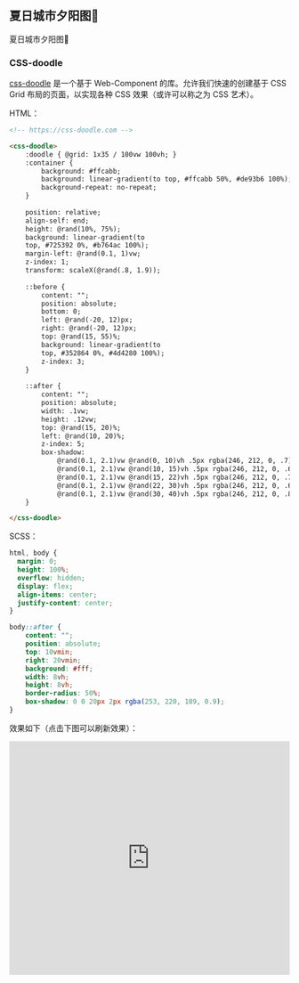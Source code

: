 ## 夏日城市夕阳图🌇

夏日城市夕阳图🌇

### CSS-doodle

[css-doodle](https://github.com/css-doodle/css-doodle) 是一个基于 Web-Component 的库。允许我们快速的创建基于 CSS Grid 布局的页面，以实现各种 CSS 效果（或许可以称之为 CSS 艺术）。

HTML：

```HTML
<!-- https://css-doodle.com -->

<css-doodle>
    :doodle { @grid: 1x35 / 100vw 100vh; } 
    :container { 
        background: #ffcabb; 
        background: linear-gradient(to top, #ffcabb 50%, #de93b6 100%); 
        background-repeat: no-repeat; 
    } 
    
    position: relative; 
    align-self: end;
    height: @rand(10%, 75%);
    background: linear-gradient(to
    top, #725392 0%, #b764ac 100%);
    margin-left: @rand(0.1, 1)vw;
    z-index: 1;
    transform: scaleX(@rand(.8, 1.9));
    
    ::before { 
        content: ""; 
        position: absolute; 
        bottom: 0; 
        left: @rand(-20, 12)px; 
        right: @rand(-20, 12)px; 
        top: @rand(15, 55)%; 
        background: linear-gradient(to
        top, #352864 0%, #4d4280 100%); 
        z-index: 3; 
    } 
    
    ::after { 
        content: "";
        position: absolute;
        width: .1vw;
        height: .12vw;
        top: @rand(15, 20)%;
        left: @rand(10, 20)%;
        z-index: 5;
        box-shadow: 
            @rand(0.1, 2.1)vw @rand(0, 10)vh .5px rgba(246, 212, 0, .7),
            @rand(0.1, 2.1)vw @rand(10, 15)vh .5px rgba(246, 212, 0, .6), 
            @rand(0.1, 2.1)vw @rand(15, 22)vh .5px rgba(246, 212, 0, .7), 
            @rand(0.1, 2.1)vw @rand(22, 30)vh .5px rgba(246, 212, 0, .6), 
            @rand(0.1, 2.1)vw @rand(30, 40)vh .5px rgba(246, 212, 0, .8);
    }

</css-doodle>
```

SCSS：
```scss
html, body {
  margin: 0;
  height: 100%;
  overflow: hidden;
  display: flex;
  align-items: center;
  justify-content: center;
}

body::after {
    content: "";
    position: absolute;
    top: 10vmin;
    right: 20vmin;
    background: #fff;
    width: 8vh;
    height: 8vh;
    border-radius: 50%;
    box-shadow: 0 0 20px 2px rgba(253, 220, 189, 0.9);
}
```

效果如下（点击下图可以刷新效果）：

<iframe height="420" style="width: 100%;" scrolling="no" title="End of Summer" src="https://codepen.io/Chokcoco/embed/BaaqYZO?height=420&theme-id=default&default-tab=result" frameborder="no" allowtransparency="true" allowfullscreen="true">
  See the Pen <a href='https://codepen.io/Chokcoco/pen/BaaqYZO'>End of Summer</a> by Chokcoco
  (<a href='https://codepen.io/Chokcoco'>@Chokcoco</a>) on <a href='https://codepen.io'>CodePen</a>.
</iframe>